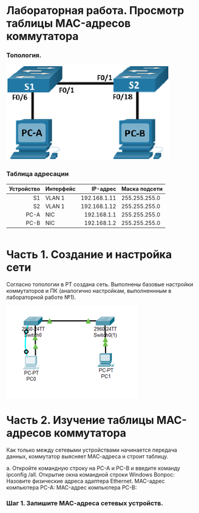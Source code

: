 # Лабораторная работа. Просмотр таблицы MAC-адресов коммутатора 

### Топология.
![](2.png)

### Таблица адресации
| Устройство | Интерфейс    | IP-адрес           | Маска подсети |
|-----------:|:-------------|-------------------:|:--------------|
| S1         | VLAN 1       | 192.168.1.11       | 255.255.255.0 | 
| S2         | VLAN 1       | 192.168.1.12       | 255.255.255.0 | 
| PC-A       | NIC          | 192.168.1.1        | 255.255.255.0 | 
| PC-B       | NIC          | 192.168.1.2        | 255.255.255.0 | 

```

```
# Часть 1. Создание и настройка сети
Согласно топологии в PТ создана сеть. Выполнены базовые настройки коммутаторов и ПК (аналогично настройкам, выполненнным в лабораторной работе №1).

![](2_1.png)

# Часть 2. Изучение таблицы МАС-адресов коммутатора
Как только между сетевыми устройствами начинается передача данных, коммутатор выясняет МАС-адреса и строит таблицу.

a.	Откройте командную строку на PC-A и PC-B и введите команду ipconfig /all.
Открытие окна командной строки Windows
Вопрос:
Назовите физические адреса адаптера Ethernet.
MAC-адрес компьютера PC-A:
MAC-адрес компьютера PC-B:


### Шаг 1. Запишите МАС-адреса сетевых устройств.
